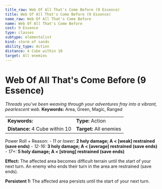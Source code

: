 ```yaml
---
title_raw: Web Of All That's Come Before (9 Essence)
title: Web Of All That's Come Before (9 Essence)
name_raw: Web Of All That's Come Before
name: Web Of All That's Come Before
cost: 9 Essence
type: classes
subtype: elementalist
kind: storm of sands
ability_type: Action
distance: 4 Cube within 10
target: All enemies
---
```


# Web Of All That's Come Before (9 Essence)

*Threads you've been weaving through your adventures fray into a vibrant, pearlescent web.* **Keywords:** Area, Green, Magic, Ranged

|                                |                         |
| :----------------------------- | :---------------------- |
| **Keywords:**                  | **Type:** Action        |
| **Distance:** 4 Cube within 10 | **Target:** All enemies |

Power Roll + Reason: - *11 or lower:* **2 holy damage; A \< \[weak\] restrained (save ends)** - *12-16:* **3 holy damage; A \< \[average\] restrained (save ends)** - *17+:* **5 holy damage; A \< \[strong\] restrained (save ends)**

**Effect:** The affected area becomes difficult terrain until the start of your next turn. An enemy who ends their turn in the area are restrained (save ends).

**Persistent 1:** The affected area persists until the start of your next turn.
